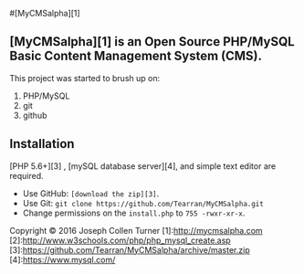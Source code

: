 #[MyCMSalpha][1]

**[MyCMSalpha][1]** is an Open Source PHP/MySQL Basic Content Management System (CMS).
 --------------
This project was started to brush up on:
  1. PHP/MySQL
  2. git
  3. github

 ## Installation

[PHP 5.6+][3] , [mySQL database server][4], and simple text editor are required.

  * Use GitHub: `[download the zip][3]`.
  * Use Git: `git clone https://github.com/Tearran/MyCMSalpha.git`
  * Change permissions on the `install.php` to `755 -rwxr-xr-x`. 
 
 Copyright © 2016 Joseph Collen Turner
 [1]:http://mycmsalpha.com
 [2]:http://www.w3schools.com/php/php_mysql_create.asp
 [3]:https://github.com/Tearran/MyCMSalpha/archive/master.zip
 [4]:https://www.mysql.com/
